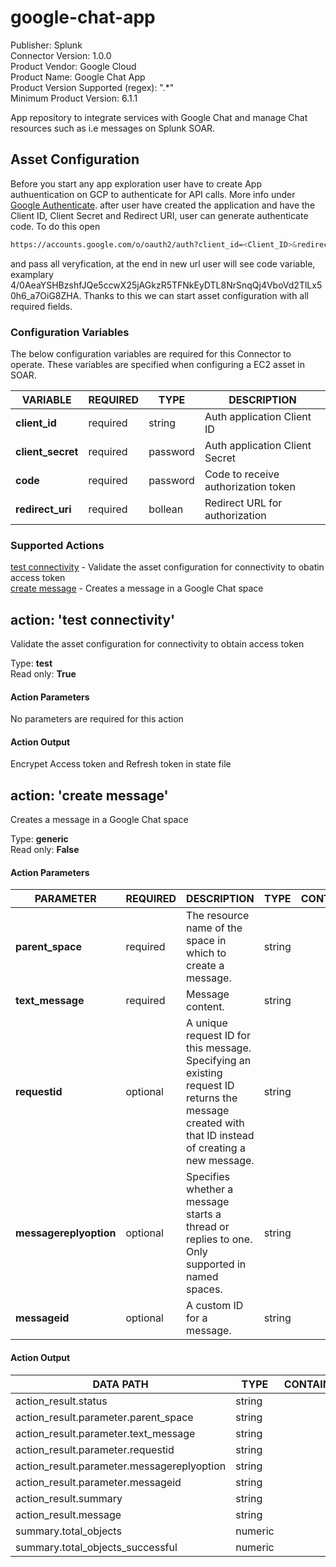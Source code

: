 # google-chat-app

Publisher: Splunk  
Connector Version: 1\.0\.0  
Product Vendor: Google Cloud  
Product Name: Google Chat App  
Product Version Supported (regex): "\.\*"  
Minimum Product Version: 6\.1\.1  

App repository to integrate services with Google Chat and manage Chat resources such as i.e messages on Splunk SOAR.

[comment]: # " File: README.md"
[comment]: # "  Copyright (c) 2019-2023 Splunk Inc."
[comment]: # ""
[comment]: # "Licensed under the Apache License, Version 2.0 (the 'License');"
[comment]: # "you may not use this file except in compliance with the License."
[comment]: # "You may obtain a copy of the License at"
[comment]: # ""
[comment]: # "    http://www.apache.org/licenses/LICENSE-2.0"
[comment]: # ""
[comment]: # "Unless required by applicable law or agreed to in writing, software distributed under"
[comment]: # "the License is distributed on an 'AS IS' BASIS, WITHOUT WARRANTIES OR CONDITIONS OF ANY KIND,"
[comment]: # "either express or implied. See the License for the specific language governing permissions"
[comment]: # "and limitations under the License."
[comment]: # ""

## Asset Configuration

Before you start any app exploration user have to create App authuentication on GCP to authenticate for API calls. More info under [Google Authenticate](https://developers.google.com/workspace/chat/authenticate-authorize). after user have created the application and have the Client ID, Client Secret and Redirect URI, user can generate authenticate code. To do this open 
```bash
https://accounts.google.com/o/oauth2/auth?client_id=<Client_ID>&redirect_uri=<redirect_uri>&response_type=code&scope=https://www.googleapis.com/auth/chat.messages&access_type=offline
```
and pass all veryfication, at the end in new url user will see code variable, examplary 4/0AeaYSHBzshfJQe5ccwX25jAGkzR5TFNkEyDTL8NrSnqQj4VboVd2TlLx50h6_a7OiG8ZHA. Thanks to this we can start asset configuration with all required fields. 

### Configuration Variables
The below configuration variables are required for this Connector to operate.  These variables are specified when configuring a EC2 asset in SOAR.

VARIABLE | REQUIRED | TYPE | DESCRIPTION
-------- | -------- | ---- | -----------
**client\_id** |  required  | string | Auth application Client ID
**client\_secret** |  required  | password | Auth application Client Secret
**code** |  required  | password | Code to receive authorization token
**redirect\_uri** |  required  | bollean | Redirect URL for authorization

### Supported Actions  
[test connectivity](#action-test-connectivity) - Validate the asset configuration for connectivity to obatin access token  
[create message](#action-get-connection-information) - Creates a message in a Google Chat space  

## action: 'test connectivity'
Validate the asset configuration for connectivity to obtain access token

Type: **test**  
Read only: **True**

#### Action Parameters
No parameters are required for this action

#### Action Output
Encrypet Access token and Refresh token in state file

## action: 'create message'
Creates a message in a Google Chat space

Type: **generic**  
Read only: **False**

#### Action Parameters
PARAMETER | REQUIRED | DESCRIPTION | TYPE | CONTAINS
--------- | -------- | ----------- | ---- | --------
**parent\_space** |  required  | The resource name of the space in which to create a message. | string | 
**text\_message** |  required  | Message content. | string | 
**requestid** |  optional  | A unique request ID for this message. Specifying an existing request ID returns the message created with that ID instead of creating a new message. | string | 
**messagereplyoption** |  optional  | Specifies whether a message starts a thread or replies to one. Only supported in named spaces. | string | 
**messageid** |  optional  | A custom ID for a message. | string | 

#### Action Output
DATA PATH | TYPE | CONTAINS
--------- | ---- | --------
action\_result\.status | string | 
action\_result\.parameter\.parent\_space | string | 
action\_result\.parameter\.text\_message | string | 
action\_result\.parameter\.requestid | string | 
action\_result\.parameter\.messagereplyoption | string | 
action\_result\.parameter\.messageid | string | 
action\_result\.summary | string | 
action\_result\.message | string | 
summary\.total\_objects | numeric | 
summary\.total\_objects\_successful | numeric |   
